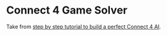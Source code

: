 # Connect 4 Game Solver

Take from [step by step tutorial to build a perfect Connect 4 AI](http://blog.gamesolver.org).
